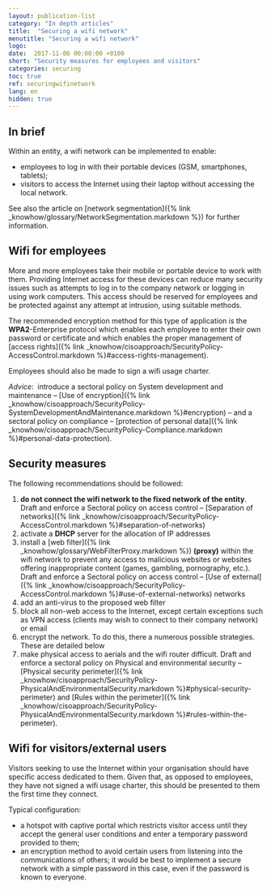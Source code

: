 ```yaml
---
layout: publication-list
category: "In depth articles"
title:  "Securing a wifi network"
menutitle: "Securing a wifi network"
logo:
date:  2017-11-06 00:00:00 +0100
short: "Security measures for employees and visitors"
categories: securing
toc: true
ref: securingwifinetwork
lang: en
hidden: true
---
```

## In brief
Within an entity, a wifi network can be implemented to enable:

* employees to log in with their portable devices (GSM, smartphones, tablets);
* visitors to access the Internet using their laptop without accessing the local network.

See also the article on [network segmentation]({% link _knowhow/glossary/NetworkSegmentation.markdown %}) for further information.

## Wifi for employees
More and more employees take their mobile or portable device to work with them. Providing Internet access for these devices can reduce many security issues such as attempts to log in to the company network or logging in using work computers. This access should be reserved for employees and be protected against any attempt at intrusion, using suitable methods.

The recommended encryption method for this type of application is the **WPA2**-Enterprise protocol which enables each employee to enter their own password or certificate and which enables the proper management of [access rights]({% link _knowhow/cisoapproach/SecurityPolicy-AccessControl.markdown %}#access-rights-management).

Employees should also be made to sign a wifi usage charter.

*Advice*:  introduce a sectoral policy on System development and maintenance – [Use of encryption]({% link _knowhow/cisoapproach/SecurityPolicy-SystemDevelopmentAndMaintenance.markdown %}#encryption) – and a sectoral policy on compliance – [protection of personal data]({% link _knowhow/cisoapproach/SecurityPolicy-Compliance.markdown %}#personal-data-protection).

## Security measures
The following recommendations should be followed:

1. **do not connect the wifi network to the fixed network of the entity**. Draft and enforce a Sectoral policy on access control – [Separation of networks]({% link _knowhow/cisoapproach/SecurityPolicy-AccessControl.markdown %}#separation-of-networks)
2. activate a **DHCP** server for the allocation of IP addresses
3. install a [web filter]({% link _knowhow/glossary/WebFilterProxy.markdown %}) **(proxy)** within the wifi network to prevent any access to malicious websites or websites offering inappropriate content (games, gambling, pornography, etc.). Draft and enforce a Sectoral policy on access control – [Use of external]({% link _knowhow/cisoapproach/SecurityPolicy-AccessControl.markdown %}#use-of-external-networks) networks
4. add an anti-virus to the proposed web filter
5. block all non-web access to the Internet, except certain exceptions such as VPN access (clients may wish to connect to their company network) or email
6. encrypt the network. To do this, there a numerous possible strategies. These are detailed below
7. make physical access to aerials and the wifi router difficult. Draft and enforce a sectoral policy on Physical and environmental security – [Physical security perimeter]({% link _knowhow/cisoapproach/SecurityPolicy-PhysicalAndEnvironmentalSecurity.markdown %}#physical-security-perimeter) and [Rules within the perimeter]({% link _knowhow/cisoapproach/SecurityPolicy-PhysicalAndEnvironmentalSecurity.markdown %}#rules-within-the-perimeter).

## Wifi for visitors/external users
Visitors seeking to use the Internet within your organisation should have specific access dedicated to them. Given that, as opposed to employees, they have not signed a wifi usage charter, this should be presented to them the first time they connect.

Typical configuration:

* a hotspot with captive portal which restricts visitor access until they accept the general user conditions and enter a temporary password provided to them;
* an encryption method to avoid certain users from listening into the communications of others; it would be best to implement a secure network with a simple password in this case, even if the password is known to everyone.
